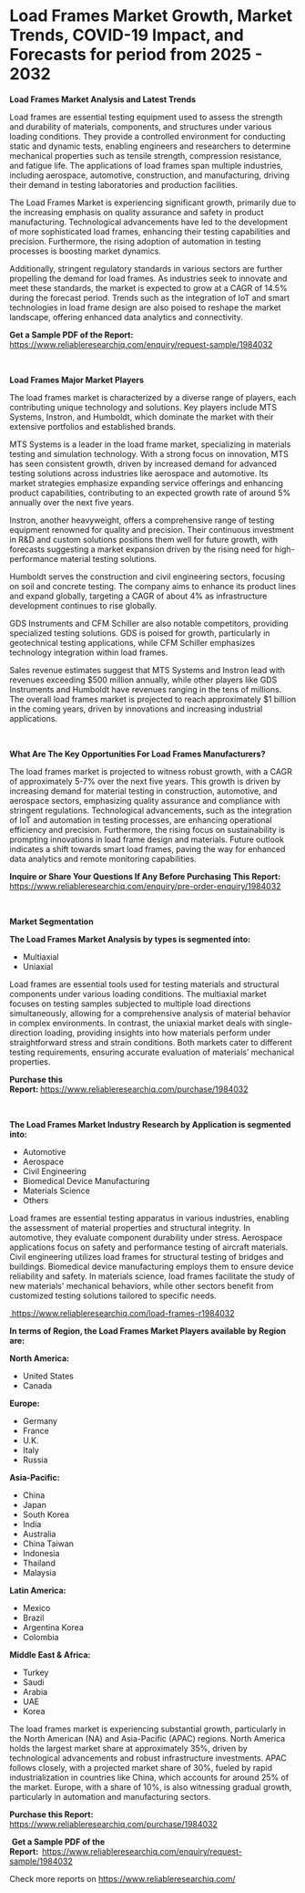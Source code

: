 <p><h1>Load Frames Market Growth, Market Trends, COVID-19 Impact, and Forecasts for period from 2025 - 2032</h1></p><p><strong>Load Frames Market Analysis and Latest Trends</strong></p>
<p><p>Load frames are essential testing equipment used to assess the strength and durability of materials, components, and structures under various loading conditions. They provide a controlled environment for conducting static and dynamic tests, enabling engineers and researchers to determine mechanical properties such as tensile strength, compression resistance, and fatigue life. The applications of load frames span multiple industries, including aerospace, automotive, construction, and manufacturing, driving their demand in testing laboratories and production facilities.</p><p>The Load Frames Market is experiencing significant growth, primarily due to the increasing emphasis on quality assurance and safety in product manufacturing. Technological advancements have led to the development of more sophisticated load frames, enhancing their testing capabilities and precision. Furthermore, the rising adoption of automation in testing processes is boosting market dynamics. </p><p>Additionally, stringent regulatory standards in various sectors are further propelling the demand for load frames. As industries seek to innovate and meet these standards, the market is expected to grow at a CAGR of 14.5% during the forecast period. Trends such as the integration of IoT and smart technologies in load frame design are also poised to reshape the market landscape, offering enhanced data analytics and connectivity.</p></p>
<p><strong>Get a Sample PDF of the Report:&nbsp;</strong> <a href="https://www.reliableresearchiq.com/enquiry/request-sample/1984032?utm_campaign=2754&utm_medium=2&utm_source=Github&utm_content=ia&utm_term=08042025&utm_id=load-frames">https://www.reliableresearchiq.com/enquiry/request-sample/1984032</a></p>
<p>&nbsp;</p>
<p><strong>Load Frames Major Market Players</strong></p>
<p><p>The load frames market is characterized by a diverse range of players, each contributing unique technology and solutions. Key players include MTS Systems, Instron, and Humboldt, which dominate the market with their extensive portfolios and established brands. </p><p>MTS Systems is a leader in the load frame market, specializing in materials testing and simulation technology. With a strong focus on innovation, MTS has seen consistent growth, driven by increased demand for advanced testing solutions across industries like aerospace and automotive. Its market strategies emphasize expanding service offerings and enhancing product capabilities, contributing to an expected growth rate of around 5% annually over the next five years.</p><p>Instron, another heavyweight, offers a comprehensive range of testing equipment renowned for quality and precision. Their continuous investment in R&D and custom solutions positions them well for future growth, with forecasts suggesting a market expansion driven by the rising need for high-performance material testing solutions. </p><p>Humboldt serves the construction and civil engineering sectors, focusing on soil and concrete testing. The company aims to enhance its product lines and expand globally, targeting a CAGR of about 4% as infrastructure development continues to rise globally.</p><p>GDS Instruments and CFM Schiller are also notable competitors, providing specialized testing solutions. GDS is poised for growth, particularly in geotechnical testing applications, while CFM Schiller emphasizes technology integration within load frames.</p><p>Sales revenue estimates suggest that MTS Systems and Instron lead with revenues exceeding $500 million annually, while other players like GDS Instruments and Humboldt have revenues ranging in the tens of millions. The overall load frames market is projected to reach approximately $1 billion in the coming years, driven by innovations and increasing industrial applications.</p></p>
<p>&nbsp;</p>
<p><strong>What Are The Key Opportunities For Load Frames Manufacturers?</strong></p>
<p><p>The load frames market is projected to witness robust growth, with a CAGR of approximately 5-7% over the next five years. This growth is driven by increasing demand for material testing in construction, automotive, and aerospace sectors, emphasizing quality assurance and compliance with stringent regulations. Technological advancements, such as the integration of IoT and automation in testing processes, are enhancing operational efficiency and precision. Furthermore, the rising focus on sustainability is prompting innovations in load frame design and materials. Future outlook indicates a shift towards smart load frames, paving the way for enhanced data analytics and remote monitoring capabilities.</p></p>
<p><strong>Inquire or Share Your Questions If Any Before Purchasing This Report:</strong> <a href="https://www.reliableresearchiq.com/enquiry/pre-order-enquiry/1984032?utm_campaign=2754&utm_medium=2&utm_source=Github&utm_content=ia&utm_term=08042025&utm_id=load-frames">https://www.reliableresearchiq.com/enquiry/pre-order-enquiry/1984032</a></p>
<p>&nbsp;</p>
<p><strong>Market Segmentation</strong></p>
<p><strong>The Load Frames Market Analysis by types is segmented into:</strong></p>
<p><ul><li>Multiaxial</li><li>Uniaxial</li></ul></p>
<p><p>Load frames are essential tools used for testing materials and structural components under various loading conditions. The multiaxial market focuses on testing samples subjected to multiple load directions simultaneously, allowing for a comprehensive analysis of material behavior in complex environments. In contrast, the uniaxial market deals with single-direction loading, providing insights into how materials perform under straightforward stress and strain conditions. Both markets cater to different testing requirements, ensuring accurate evaluation of materials’ mechanical properties.</p></p>
<p><strong>Purchase this Report:&nbsp;</strong><a href="https://www.reliableresearchiq.com/purchase/1984032?utm_campaign=2754&utm_medium=2&utm_source=Github&utm_content=ia&utm_term=08042025&utm_id=load-frames">https://www.reliableresearchiq.com/purchase/1984032</a></p>
<p>&nbsp;</p>
<p><strong>The Load Frames Market Industry Research by Application is segmented into:</strong></p>
<p><ul><li>Automotive</li><li>Aerospace</li><li>Civil Engineering</li><li>Biomedical Device Manufacturing</li><li>Materials Science</li><li>Others</li></ul></p>
<p><p>Load frames are essential testing apparatus in various industries, enabling the assessment of material properties and structural integrity. In automotive, they evaluate component durability under stress. Aerospace applications focus on safety and performance testing of aircraft materials. Civil engineering utilizes load frames for structural testing of bridges and buildings. Biomedical device manufacturing employs them to ensure device reliability and safety. In materials science, load frames facilitate the study of new materials' mechanical behaviors, while other sectors benefit from customized testing solutions tailored to specific needs.</p></p>
<p><a href="https://www.reliableresearchiq.com/load-frames-r1984032?utm_campaign=2754&utm_medium=2&utm_source=Github&utm_content=ia&utm_term=08042025&utm_id=load-frames">&nbsp;https://www.reliableresearchiq.com/load-frames-r1984032</a></p>
<p><strong>In terms of Region, the Load Frames Market Players available by Region are:</strong></p>
<p>
    <p> <strong> North America: </strong>
        <ul>
            <li>United States</li>
            <li>Canada</li>
        </ul>
        </p> 
    <p> <strong> Europe: </strong>
        <ul>
            <li>Germany</li>
            <li>France</li>
            <li>U.K.</li>
            <li>Italy</li>
            <li>Russia</li>
        </ul>
        </p> 
    <p> <strong> Asia-Pacific: </strong>
        <ul>
            <li>China</li>
            <li>Japan</li>
            <li>South Korea</li>
            <li>India</li>
            <li>Australia</li>
            <li>China Taiwan</li>
            <li>Indonesia</li>
            <li>Thailand</li>
            <li>Malaysia</li>
        </ul>
        </p> 
    <p> <strong> Latin America: </strong>
        <ul>
            <li>Mexico</li>
            <li>Brazil</li>
            <li>Argentina Korea</li>
            <li>Colombia</li>
        </ul>
        </p> 
    <p> <strong> Middle East & Africa: </strong>
        <ul>
            <li>Turkey</li>
            <li>Saudi</li>
            <li>Arabia</li>
            <li>UAE</li>
            <li>Korea</li>
        </ul>
    </p>
    </p>
<p><p>The load frames market is experiencing substantial growth, particularly in the North American (NA) and Asia-Pacific (APAC) regions. North America holds the largest market share at approximately 35%, driven by technological advancements and robust infrastructure investments. APAC follows closely, with a projected market share of 30%, fueled by rapid industrialization in countries like China, which accounts for around 25% of the market. Europe, with a share of 10%, is also witnessing gradual growth, particularly in automation and manufacturing sectors.</p></p>
<p><strong>Purchase this Report: </strong><a href="https://www.reliableresearchiq.com/purchase/1984032?utm_campaign=2754&utm_medium=2&utm_source=Github&utm_content=ia&utm_term=08042025&utm_id=load-frames">https://www.reliableresearchiq.com/purchase/1984032</a></p>
<p>&nbsp;<strong>Get a Sample PDF of the Report:&nbsp;&nbsp;</strong><a href="https://www.reliableresearchiq.com/enquiry/request-sample/1984032?utm_campaign=2754&utm_medium=2&utm_source=Github&utm_content=ia&utm_term=08042025&utm_id=load-frames">https://www.reliableresearchiq.com/enquiry/request-sample/1984032</a></p>
<p><strong></strong></p>
<p>Check more reports on <a href="https://www.reliableresearchiq.com/?utm_campaign=2754&utm_medium=2&utm_source=Github&utm_content=ia&utm_term=08042025&utm_id=load-frames">https://www.reliableresearchiq.com/</a></p>